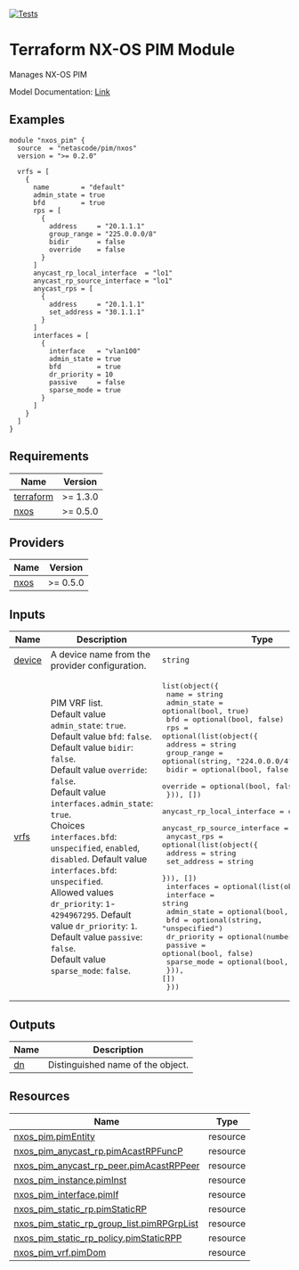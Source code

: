<!-- BEGIN_TF_DOCS -->
[![Tests](https://github.com/netascode/terraform-nxos-pim/actions/workflows/test.yml/badge.svg)](https://github.com/netascode/terraform-nxos-pim/actions/workflows/test.yml)

# Terraform NX-OS PIM Module

Manages NX-OS PIM

Model Documentation: [Link](https://developer.cisco.com/docs/cisco-nexus-3000-and-9000-series-nx-api-rest-sdk-user-guide-and-api-reference-release-9-3x/#!configuring-pimpim6)

## Examples

```hcl
module "nxos_pim" {
  source  = "netascode/pim/nxos"
  version = ">= 0.2.0"

  vrfs = [
    {
      name        = "default"
      admin_state = true
      bfd         = true
      rps = [
        {
          address     = "20.1.1.1"
          group_range = "225.0.0.0/8"
          bidir       = false
          override    = false
        }
      ]
      anycast_rp_local_interface  = "lo1"
      anycast_rp_source_interface = "lo1"
      anycast_rps = [
        {
          address     = "20.1.1.1"
          set_address = "30.1.1.1"
        }
      ]
      interfaces = [
        {
          interface   = "vlan100"
          admin_state = true
          bfd         = true
          dr_priority = 10
          passive     = false
          sparse_mode = true
        }
      ]
    }
  ]
}
```

## Requirements

| Name | Version |
|------|---------|
| <a name="requirement_terraform"></a> [terraform](#requirement\_terraform) | >= 1.3.0 |
| <a name="requirement_nxos"></a> [nxos](#requirement\_nxos) | >= 0.5.0 |

## Providers

| Name | Version |
|------|---------|
| <a name="provider_nxos"></a> [nxos](#provider\_nxos) | >= 0.5.0 |

## Inputs

| Name | Description | Type | Default | Required |
|------|-------------|------|---------|:--------:|
| <a name="input_device"></a> [device](#input\_device) | A device name from the provider configuration. | `string` | `null` | no |
| <a name="input_vrfs"></a> [vrfs](#input\_vrfs) | PIM VRF list.<br>  Default value `admin_state`: `true`.<br>  Default value `bfd`: `false`.<br>  Default value `bidir`: `false`.<br>  Default value `override`: `false`.<br>  Default value `interfaces.admin_state`: `true`.<br>  Choices `interfaces.bfd`: `unspecified`, `enabled`, `disabled`. Default value `interfaces.bfd`: `unspecified`.<br>  Allowed values `dr_priority`: `1`-`4294967295`. Default value `dr_priority`: `1`.<br>  Default value `passive`: `false`.<br>  Default value `sparse_mode`: `false`. | <pre>list(object({<br>    name        = string<br>    admin_state = optional(bool, true)<br>    bfd         = optional(bool, false)<br>    rps = optional(list(object({<br>      address     = string<br>      group_range = optional(string, "224.0.0.0/4")<br>      bidir       = optional(bool, false)<br>      override    = optional(bool, false)<br>    })), [])<br>    anycast_rp_local_interface  = optional(string)<br>    anycast_rp_source_interface = optional(string)<br>    anycast_rps = optional(list(object({<br>      address     = string<br>      set_address = string<br>    })), [])<br>    interfaces = optional(list(object({<br>      interface   = string<br>      admin_state = optional(bool, true)<br>      bfd         = optional(string, "unspecified")<br>      dr_priority = optional(number, 1)<br>      passive     = optional(bool, false)<br>      sparse_mode = optional(bool, false)<br>    })), [])<br>  }))</pre> | `[]` | no |

## Outputs

| Name | Description |
|------|-------------|
| <a name="output_dn"></a> [dn](#output\_dn) | Distinguished name of the object. |

## Resources

| Name | Type |
|------|------|
| [nxos_pim.pimEntity](https://registry.terraform.io/providers/CiscoDevNet/nxos/latest/docs/resources/pim) | resource |
| [nxos_pim_anycast_rp.pimAcastRPFuncP](https://registry.terraform.io/providers/CiscoDevNet/nxos/latest/docs/resources/pim_anycast_rp) | resource |
| [nxos_pim_anycast_rp_peer.pimAcastRPPeer](https://registry.terraform.io/providers/CiscoDevNet/nxos/latest/docs/resources/pim_anycast_rp_peer) | resource |
| [nxos_pim_instance.pimInst](https://registry.terraform.io/providers/CiscoDevNet/nxos/latest/docs/resources/pim_instance) | resource |
| [nxos_pim_interface.pimIf](https://registry.terraform.io/providers/CiscoDevNet/nxos/latest/docs/resources/pim_interface) | resource |
| [nxos_pim_static_rp.pimStaticRP](https://registry.terraform.io/providers/CiscoDevNet/nxos/latest/docs/resources/pim_static_rp) | resource |
| [nxos_pim_static_rp_group_list.pimRPGrpList](https://registry.terraform.io/providers/CiscoDevNet/nxos/latest/docs/resources/pim_static_rp_group_list) | resource |
| [nxos_pim_static_rp_policy.pimStaticRPP](https://registry.terraform.io/providers/CiscoDevNet/nxos/latest/docs/resources/pim_static_rp_policy) | resource |
| [nxos_pim_vrf.pimDom](https://registry.terraform.io/providers/CiscoDevNet/nxos/latest/docs/resources/pim_vrf) | resource |
<!-- END_TF_DOCS -->